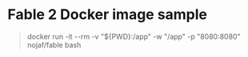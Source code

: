 # Fable 2 Docker image sample

>docker run -it --rm -v "${PWD}:/app" -w "/app" -p "8080:8080"  nojaf/fable bash